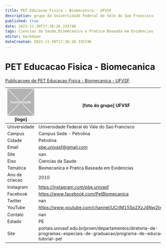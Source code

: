 ```yaml
---
title: PET Educacao Fisica - Biomecanica - UFVSF
description: grupo da Universidade Federal do Vale do Sao Francisco
published: true
date: 2023-11-30T17:36:26.335746
tags: Ciencias da Saude,Biomecanica e Pratica Baseada em Evidencias
editor: markdown
dateCreated: 2023-11-30T17:36:26.335746
---
```


# PET Educacao Fisica - Biomecanica

[Publicacoes de PET Educacao Fisica - Biomecanica - UFVSF](/atividade/256PETEducacaoFisicaBiomecanicaUFVSF/feed.md)

| ![placeholder.png](/placeholder.png) [logo] | [foto do grupo] UFVSF         |
| ------------------------------------------- | ------------------------------------------------- |
| Universidade                                | Universidade Federal do Vale do Sao Francisco      |
| Campus                                      | Campus Sede - Petrolina            |
| Cidade                                      | Petrolina             |
| Email                                       | pbe.univasf@gmail.com             |
| Site                                        | nan              |
| Eixo                                        | Ciencias da Saude              |
| Tematica                                    | Biomecanica e Pratica Baseada em Evidencias          |
| Ano de criacao                              | 2010        |
| Instagram                                   | https://instagram.com/pbe.univasf         |
| Facebook                                    | https://www.facebook.com/PetBiomecanica          |
| Twitter                                     | nan           |
| YouTube                                     | https://www.youtube.com/channel/UCrIM15Sp2XzJ4Nw2IxiE2zw           |
| Contato                                     | nan         |
| Estado                                      |  PE            |
| Site                                        | portais.univasf.edu.br/proen/departamentos/diretoria-de-programas-especiais-de-graduacao/programa-de-educacao-tutorial-pet |
